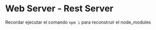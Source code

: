 # Web Server - Rest Server
Recordar ejecutar el comando ``` npm i ``` para reconstruir el node_modules
